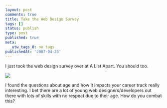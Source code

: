 ```yaml
---
layout: post
comments: true
title: Take the Web Design Survey
tags: []
status: publish
type: post
published: true
meta:
  _utw_tags_0: no tags
publishedAt: '2007-04-25'
---
```


I just took the web design survey over at A List Apart. You should too.

<a title="The Web Design Survey, 2007" href="https://alistapart.com/articles/webdesignsurvey"><img border="0" src="https://aneventapart.com/webdesignsurvey/templates/ala/images/i-took-the-2007-survey.gif" /></a>

I found the questions about age and how it impacts your career track really interesting. I bet there are a lot of young web designers/developers out there with lots of skills with no respect due to their age. How do you combat this?
